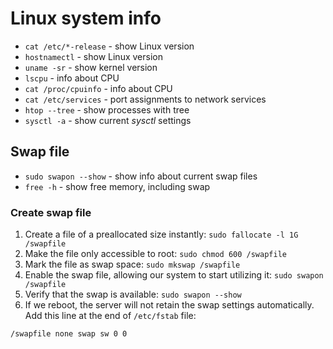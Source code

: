 # Linux system info

- `cat /etc/*-release` - show Linux version
- `hostnamectl` - show Linux version
- `uname -sr` - show kernel version
- `lscpu` - info about CPU
- `cat /proc/cpuinfo` - info about CPU
- `cat /etc/services` - port assignments to network services
- `htop --tree` - show processes with tree
- `sysctl -a` - show current *sysctl* settings

## Swap file

- `sudo swapon --show` - show info about current swap files
- `free -h` - show free memory, including swap

### Create swap file

1. Create a file of a preallocated size instantly: `sudo fallocate -l 1G /swapfile`
2. Make the file only accessible to root: `sudo chmod 600 /swapfile`
3. Mark the file as swap space: `sudo mkswap /swapfile`
4. Enable the swap file, allowing our system to start utilizing it: `sudo swapon /swapfile`
5. Verify that the swap is available: `sudo swapon --show`
6. If we reboot, the server will not retain the swap settings automatically. 
Add this line at the end of `/etc/fstab` file:
```
/swapfile none swap sw 0 0
```
